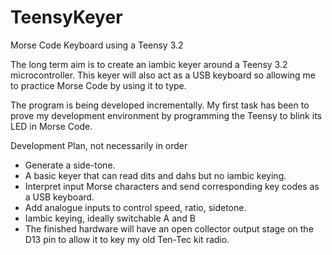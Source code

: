 # TeensyKeyer
Morse Code Keyboard using a Teensy 3.2

The long term aim is to create an iambic keyer around a Teensy 3.2 microcontroller.
This keyer will also act as a USB keyboard so allowing me to practice Morse Code by using it to type.

The program is being developed incrementally. My first task has been to prove my development environment by programming the Teensy to
blink its LED in Morse Code.

Development Plan, not necessarily in order

* Generate a side-tone.
* A basic keyer that can read dits and dahs but no iambic keying.
* Interpret input Morse characters and send corresponding key codes as a USB keyboard.
* Add analogue inputs to control speed, ratio, sidetone.
* Iambic keying, ideally switchable A and B
* The finished hardware will have an open collector output stage on the D13 pin to allow it to key my old Ten-Tec kit radio.
